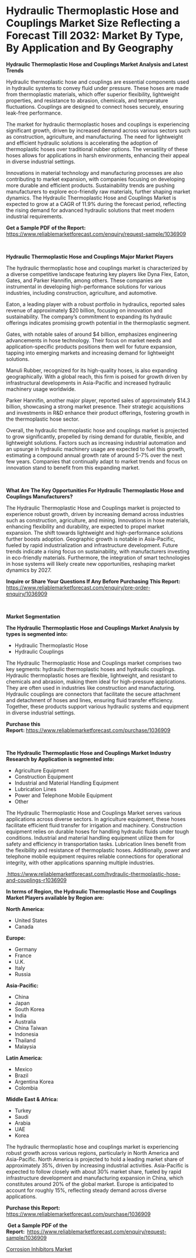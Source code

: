 <p><h1>Hydraulic Thermoplastic Hose and Couplings Market Size Reflecting a Forecast Till 2032: Market By Type, By Application and By Geography</h1></p><p><strong>Hydraulic Thermoplastic Hose and Couplings Market Analysis and Latest Trends</strong></p>
<p><p>Hydraulic thermoplastic hose and couplings are essential components used in hydraulic systems to convey fluid under pressure. These hoses are made from thermoplastic materials, which offer superior flexibility, lightweight properties, and resistance to abrasion, chemicals, and temperature fluctuations. Couplings are designed to connect hoses securely, ensuring leak-free performance.</p><p>The market for hydraulic thermoplastic hoses and couplings is experiencing significant growth, driven by increased demand across various sectors such as construction, agriculture, and manufacturing. The need for lightweight and efficient hydraulic solutions is accelerating the adoption of thermoplastic hoses over traditional rubber options. The versatility of these hoses allows for applications in harsh environments, enhancing their appeal in diverse industrial settings.</p><p>Innovations in material technology and manufacturing processes are also contributing to market expansion, with companies focusing on developing more durable and efficient products. Sustainability trends are pushing manufacturers to explore eco-friendly raw materials, further shaping market dynamics. The Hydraulic Thermoplastic Hose and Couplings Market is expected to grow at a CAGR of 11.9% during the forecast period, reflecting the rising demand for advanced hydraulic solutions that meet modern industrial requirements.</p></p>
<p><strong>Get a Sample PDF of the Report:&nbsp;</strong> <a href="https://www.reliablemarketforecast.com/enquiry/request-sample/1036909?utm_campaign=2450&utm_medium=2&utm_source=Github&utm_content=ia&utm_term=31032025&utm_id=hydraulic-thermoplastic-hose-and-couplings">https://www.reliablemarketforecast.com/enquiry/request-sample/1036909</a></p>
<p>&nbsp;</p>
<p><strong>Hydraulic Thermoplastic Hose and Couplings Major Market Players</strong></p>
<p><p>The hydraulic thermoplastic hose and couplings market is characterized by a diverse competitive landscape featuring key players like Dyna Flex, Eaton, Gates, and Parker Hannifin, among others. These companies are instrumental in developing high-performance solutions for various industries, including construction, agriculture, and automotive.</p><p>Eaton, a leading player with a robust portfolio in hydraulics, reported sales revenue of approximately $20 billion, focusing on innovation and sustainability. The company’s commitment to expanding its hydraulic offerings indicates promising growth potential in the thermoplastic segment.</p><p>Gates, with notable sales of around $4 billion, emphasizes engineering advancements in hose technology. Their focus on market needs and application-specific products positions them well for future expansion, tapping into emerging markets and increasing demand for lightweight solutions.</p><p>Manuli Rubber, recognized for its high-quality hoses, is also expanding geographically. With a global reach, this firm is poised for growth driven by infrastructural developments in Asia-Pacific and increased hydraulic machinery usage worldwide.</p><p>Parker Hannifin, another major player, reported sales of approximately $14.3 billion, showcasing a strong market presence. Their strategic acquisitions and investments in R&D enhance their product offerings, fostering growth in the thermoplastic hose sector.</p><p>Overall, the hydraulic thermoplastic hose and couplings market is projected to grow significantly, propelled by rising demand for durable, flexible, and lightweight solutions. Factors such as increasing industrial automation and an upsurge in hydraulic machinery usage are expected to fuel this growth, estimating a compound annual growth rate of around 5-7% over the next few years. Companies that continually adapt to market trends and focus on innovation stand to benefit from this expanding market.</p></p>
<p>&nbsp;</p>
<p><strong>What Are The Key Opportunities For Hydraulic Thermoplastic Hose and Couplings Manufacturers?</strong></p>
<p><p>The Hydraulic Thermoplastic Hose and Couplings market is projected to experience robust growth, driven by increasing demand across industries such as construction, agriculture, and mining. Innovations in hose materials, enhancing flexibility and durability, are expected to propel market expansion. The shift towards lightweight and high-performance solutions further boosts adoption. Geographic growth is notable in Asia-Pacific, fueled by rapid industrialization and infrastructure development. Future trends indicate a rising focus on sustainability, with manufacturers investing in eco-friendly materials. Furthermore, the integration of smart technologies in hose systems will likely create new opportunities, reshaping market dynamics by 2027.</p></p>
<p><strong>Inquire or Share Your Questions If Any Before Purchasing This Report:</strong> <a href="https://www.reliablemarketforecast.com/enquiry/pre-order-enquiry/1036909?utm_campaign=2450&utm_medium=2&utm_source=Github&utm_content=ia&utm_term=31032025&utm_id=hydraulic-thermoplastic-hose-and-couplings">https://www.reliablemarketforecast.com/enquiry/pre-order-enquiry/1036909</a></p>
<p>&nbsp;</p>
<p><strong>Market Segmentation</strong></p>
<p><strong>The Hydraulic Thermoplastic Hose and Couplings Market Analysis by types is segmented into:</strong></p>
<p><ul><li>Hydraulic Thermoplastic Hose</li><li>Hydraulic Couplings</li></ul></p>
<p><p>The Hydraulic Thermoplastic Hose and Couplings market comprises two key segments: hydraulic thermoplastic hoses and hydraulic couplings. Hydraulic thermoplastic hoses are flexible, lightweight, and resistant to chemicals and abrasion, making them ideal for high-pressure applications. They are often used in industries like construction and manufacturing. Hydraulic couplings are connectors that facilitate the secure attachment and detachment of hoses and lines, ensuring fluid transfer efficiency. Together, these products support various hydraulic systems and equipment in diverse industrial settings.</p></p>
<p><strong>Purchase this Report:&nbsp;</strong><a href="https://www.reliablemarketforecast.com/purchase/1036909?utm_campaign=2450&utm_medium=2&utm_source=Github&utm_content=ia&utm_term=31032025&utm_id=hydraulic-thermoplastic-hose-and-couplings">https://www.reliablemarketforecast.com/purchase/1036909</a></p>
<p>&nbsp;</p>
<p><strong>The Hydraulic Thermoplastic Hose and Couplings Market Industry Research by Application is segmented into:</strong></p>
<p><ul><li>Agriculture Equipment</li><li>Construction Equipment</li><li>Industrial and Material Handling Equipment</li><li>Lubrication Lines</li><li>Power and Telephone Mobile Equipment</li><li>Other</li></ul></p>
<p><p>The Hydraulic Thermoplastic Hose and Couplings Market serves various applications across diverse sectors. In agriculture equipment, these hoses facilitate efficient fluid transfer for irrigation and machinery. Construction equipment relies on durable hoses for handling hydraulic fluids under tough conditions. Industrial and material handling equipment utilize them for safety and efficiency in transportation tasks. Lubrication lines benefit from the flexibility and resistance of thermoplastic hoses. Additionally, power and telephone mobile equipment requires reliable connections for operational integrity, with other applications spanning multiple industries.</p></p>
<p><a href="https://www.reliablemarketforecast.com/hydraulic-thermoplastic-hose-and-couplings-r1036909?utm_campaign=2450&utm_medium=2&utm_source=Github&utm_content=ia&utm_term=31032025&utm_id=hydraulic-thermoplastic-hose-and-couplings">&nbsp;https://www.reliablemarketforecast.com/hydraulic-thermoplastic-hose-and-couplings-r1036909</a></p>
<p><strong>In terms of Region, the Hydraulic Thermoplastic Hose and Couplings Market Players available by Region are:</strong></p>
<p>
    <p> <strong> North America: </strong>
        <ul>
            <li>United States</li>
            <li>Canada</li>
        </ul>
        </p> 
    <p> <strong> Europe: </strong>
        <ul>
            <li>Germany</li>
            <li>France</li>
            <li>U.K.</li>
            <li>Italy</li>
            <li>Russia</li>
        </ul>
        </p> 
    <p> <strong> Asia-Pacific: </strong>
        <ul>
            <li>China</li>
            <li>Japan</li>
            <li>South Korea</li>
            <li>India</li>
            <li>Australia</li>
            <li>China Taiwan</li>
            <li>Indonesia</li>
            <li>Thailand</li>
            <li>Malaysia</li>
        </ul>
        </p> 
    <p> <strong> Latin America: </strong>
        <ul>
            <li>Mexico</li>
            <li>Brazil</li>
            <li>Argentina Korea</li>
            <li>Colombia</li>
        </ul>
        </p> 
    <p> <strong> Middle East & Africa: </strong>
        <ul>
            <li>Turkey</li>
            <li>Saudi</li>
            <li>Arabia</li>
            <li>UAE</li>
            <li>Korea</li>
        </ul>
    </p>
    </p>
<p><p>The hydraulic thermoplastic hose and couplings market is experiencing robust growth across various regions, particularly in North America and Asia-Pacific. North America is projected to hold a leading market share of approximately 35%, driven by increasing industrial activities. Asia-Pacific is expected to follow closely with about 30% market share, fueled by rapid infrastructure development and manufacturing expansion in China, which constitutes around 20% of the global market. Europe is anticipated to account for roughly 15%, reflecting steady demand across diverse applications.</p></p>
<p><strong>Purchase this Report: </strong><a href="https://www.reliablemarketforecast.com/purchase/1036909?utm_campaign=2450&utm_medium=2&utm_source=Github&utm_content=ia&utm_term=31032025&utm_id=hydraulic-thermoplastic-hose-and-couplings">https://www.reliablemarketforecast.com/purchase/1036909</a></p>
<p>&nbsp;<strong>Get a Sample PDF of the Report:&nbsp;&nbsp;</strong><a href="https://www.reliablemarketforecast.com/enquiry/request-sample/1036909?utm_campaign=2450&utm_medium=2&utm_source=Github&utm_content=ia&utm_term=31032025&utm_id=hydraulic-thermoplastic-hose-and-couplings">https://www.reliablemarketforecast.com/enquiry/request-sample/1036909</a></p>
<p><strong></strong></p>
<p><p><a href="https://github.com/curinbucan9/Market-Research-Report-List-1/blob/main/corrosion-inhibitors-market.md?utm_campaign=2450&utm_medium=2&utm_source=Github&utm_content=ia&utm_term=31032025&utm_id=hydraulic-thermoplastic-hose-and-couplings">Corrosion Inhibitors Market</a></p></p>